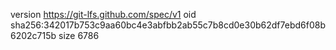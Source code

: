 version https://git-lfs.github.com/spec/v1
oid sha256:342017b753c9aa60bc4e3abfbb2ab55c7b8cd0e30b62df7ebd6f08b6202c715b
size 6786
